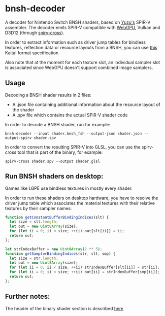 # bnsh-decoder

A decoder for Nintendo Switch BNSH shaders, based on [Yuzu's](https://github.com/yuzu-emu/yuzu) SPIR-V assembler.
The decoder emits SPIR-V compatible with [WebGPU](https://gpuweb.github.io/gpuweb/), Vulkan and D3D12 (through [spirv-cross](https://github.com/KhronosGroup/SPIRV-Cross)).

In order to extract information such as driver jump tables for bindless textures, reflection data or resource layouts from a BNSH, you can use [this](https://github.com/maierfelix/bnsh-decoder/blob/master/BNSH.ksy) Kaitai format specification.

Also note that at the moment for each texture slot, an individual sampler slot is associated since WebGPU doesn't support combined image samplers.

## Usage

Decoding a BNSH shader results in 2 files:
 - A .json file containing additional information about the resource layout of the shader
 - A .spv file which contains the actual SPIR-V shader code
 
In order to decode a BNSH shader, run for example:
````
bnsh-decoder --input shader.bnsh_fsh --output-json shader.json --output-spirv shader.spv
````

In order to convert the resulting SPIR-V into GLSL, you can use the spirv-cross tool that is part of the binary, for example:
````
spirv-cross shader.spv --output shader.glsl
````

## Run BNSH shaders on desktop:

Games like LGPE use bindless textures in mostly every shader.

In order to run these shaders on desktop hardware, you have to resolve the driver jump table which associates the material textures with their relative textures by their sampler names:
````js
function getConstantBufferBindingIndices(slt) {
  let size = slt.length;
  let out = new Uint8Array(size);
  for (let ii = 0; ii < size; ++ii) out[slt[ii]] = ii;
  return out;
};

let strIndexBuffer = new Uint8Array(2 ** 5);
function getSamplerBindingIndices(str, slt, smp) {
  let size = str.length;
  let out = new Uint8Array(size);
  for (let ii = 0; ii < size; ++ii) strIndexBuffer[slt[ii]] = str[ii];
  for (let ii = 0; ii < size; ++ii) out[ii] = strIndexBuffer[smp[ii]];
  return out;
};
````

## Further notes:

The header of the binary shader section is described [here](http://download.nvidia.com/open-gpu-doc/Shader-Program-Header/1/Shader-Program-Header.html)
